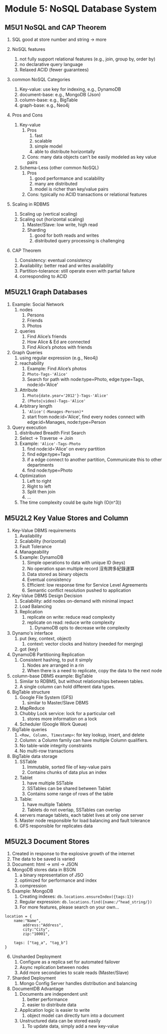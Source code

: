 # Module 5: NoSQL Database System
## M5U1 NoSQL and CAP Theorem
1. SQL good at store number and string -> more
2. NoSQL features
    1. not fully support relational features (e.g., join, group by, order by)
    2. no declarative query language
    3. Relaxed ACID (fewer guarantees)
3. common NoSQL Categories
    1. Key-value: use key for indexing, e.g., DynamoDB
    2. document-base: e.g., MongoDB (Json)
    3. column-base: e.g., BigTable
    3. graph-base: e.g., Neo4j
4. Pros and Cons
    1. Key-value
        1. Pros
            1. fast
            2. scalable
            3. simple model
            4. able to distribute horizontally
        2. Cons: many data objects can't be easily modeled as key value pairs
    2. Schema-Less (other common NoSQL)
        1. Pros
            1. good performance and scalability
            2. many are distributed
            3. model is richer than key/value pairs
        2. Cons: typically no ACID transactions or relational features

5. Scaling in RDBMS
    1. Scaling up (vertical scaling)
    2. Scaling out (horizontal scaling)
        1. Master/Slave: low write, high read
        2. Sharding
            1. good for both reads and writes
            2. distributed query processing is challenging
6. CAP Theorem
    1. Consistency: eventual consistency
    2. Availability: better read and writes availability
    3. Partition-tolerance: still operate even with partial failure
    4. corresponding to ACID


## M5U2L1 Graph Databases
1. Example: Social Network
    1. nodes
        1. Persons
        2. Friends
        3. Photos
    2. queries
        1. Find Alice’s friends
        2. How Alice & Ed are connected
        3. Find Alice’s photos with friends
2. Graph Queries
    1. using regular expression (e.g., Neo4j)
    2. reachability
        1. Example: Find Alice’s photos
        2. `Photo-Tags-'Alice'`
        3. Search for path with node:type=Photo, edge:type=Tags, node:id='Alice'
    3. Attribute
        1. `Photo{date.year='2012'}-Tags-'Alice'`
        2. `(Photo|video)-Tags-'Alice'`
    4. Arbitrary length
        1. `'Alice'(-Manages-Person)*`
        2. start from node:id='Alice', find every nodes connect with edge:id=Manages, node:type=Person
3. Query execution
    1. distributed Breadth First Search
    2. Select -> Traverse -> Join
    3. Example: `'Alice'-Tags-Photo`
        1. find node:id='Alice' on every partition
        2. find edge:type=Tags
        3. if a edge connect to another partition, Communicate this to other departments
        4. find node:type=Photo
    3. Optimization
        1. Left to right
        2. Right to left
        3. Split then join
        4. ...
    4. The time complexity could be quite high (O(n^3))

## M5U2L2 Key Value Stores and Column
1. Key-Value DBMS requirements
    1. Availability
    2. Scalability (horizontal)
    3. Fault Tolerance
    4. Manageability
    5. Example: DynamoDB
        1. Simple operations to data with unique ID (keys)
        2. No operation span multiple record 沒有跨多紀錄運算
        3. Data stored as binary objects
        4. Eventual consistency
        5. Efficient: low response time for Service Level Agreements
        6. Semantic conflict resolution pushed to application
2. Key-Value DBMS Design Decision
    1. Scalability: add nodes on-demand with minimal impact
    2. Load Balancing
    3. Replication
        1. replicate on write: reduce read complexity
        2. replicate on read: reduce write complexity
            1. DynamoDB opts to decrease write complexity
3. Dynamo's interface
    1. put (key, context, object)
        1. context: vector clocks and history (needed for merging)
    2. got (key)
4. DynamoDB Partitioning Replication
    1. Consistent hashing, to put it simply
        1. Nodes are arranged in a rin
        2. When there is a need to replicate, copy the data to the next node
5. column-base DBMS example: BigTable
    1. Similar to RDBMS, but without relationships between tables.
    2. A single column can hold different data types.
6. BigTable structure
    1. Google File System (GFS)
        1. similar to Master/Slave DBMS
    2. MapReduce
    3. Chubby Lock service: lock for a particular cell
        1. stores more information on a lock
    4. Scheduler (Google Work Queue)
7. BigTable queries
    1. `<Row, Column, Timestamp>`: for key lookup, insert, and delete
    2. Column: a Column family can have multiple Column qualifiers.
    3. No table-wide integrity constraints
    4. No multi-row transactions
8. BigTable data storage
    1. SSTable
        1. Immutable, sorted file of key-value pairs
        2. Contains chunks of data plus an index
    2. Tablet
        1. have multiple SSTable
        2. SSTables can be shared between Tablet
        3. Contains some range of rows of the table
    3. Table:
        1. have multiple Tablets
        2. Tablets do not overlap, SSTables can overlap
    4. servers manage tablets, each tablet lives at only one server
    5. Master node responsible for load balancing and fault tolerance
    6. GFS responsible for replicates data


## M5U2L3 Document Stores
1. Created in response to the explosive growth of the internet
2. The data to be saved is varied
3. Document: html -> xml -> JSON
4. MongoDB stores data in BSON
    1. a binary representation of JSO
    2. optimized for performance and index
    3. compression
5. Example: MongoDB
    1. Creating indexes: `db.locations.ensureIndex({tags:1})`
    2. Regular expression: `db.locations.find({name:/^head_string/})`
    3. For more features, please search on your own...
```
location = {
    name:"Name",
        address:"Address",
        city:"City",
        zip:"10001",
    
    tags: ["tag_a", "tag_b"]
}
```
6. Unsharded Deployment
    1. Configure as a replica set for automated failover
    2. Async replication between nodes
    3. Add more secondaries to scale reads (Master/Slave)
7. Sharded Deployment
    1. Mongo Config Server handles distribution and balancing
8. DocumentDB Advantage
    1. Documents are independent unit
        1. better performance
        2. easier to distribute data
    2. Application logic is easier to write
        1.  object model can directly turn into a document
    3. Unstructured data can be stored easily
        1. To update data, simply add a new key-value

